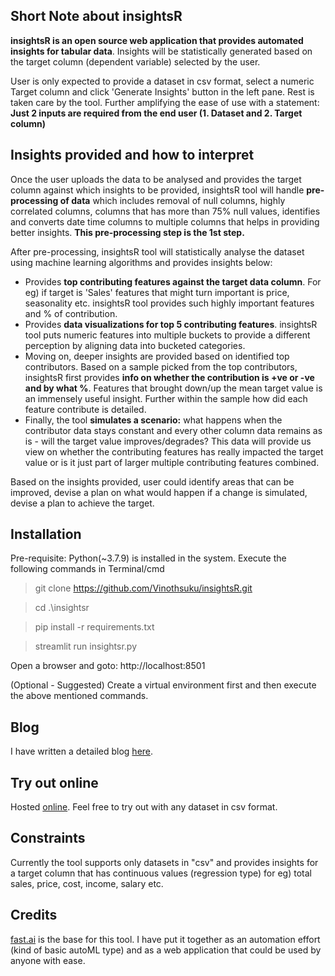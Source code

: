 ## Short Note about insightsR
**insightsR is an open source web application that provides automated insights for tabular data**. Insights will be statistically generated based on the target column (dependent variable) selected by the user. 

User is only expected to provide a dataset in csv format, select a numeric Target column and click 'Generate Insights' button in the left pane. Rest is taken care by the tool. Further amplifying the ease of use with a statement: **Just 2 inputs are required from the end user (1. Dataset and 2. Target column)**

## Insights provided and how to interpret

Once the user uploads the data to be analysed and provides the target column against which insights to be provided, insightsR tool will handle **pre-processing of data** which includes removal of null columns, highly correlated columns, columns that has more than 75% null values, identifies and  converts date time columns to multiple columns that helps in providing better insights. **This pre-processing step is the 1st step.**

After pre-processing, insightsR tool will statistically analyse the dataset using machine learning algorithms and provides insights below:
- Provides **top contributing features against the target data column**. For eg) if target is 'Sales' features that might turn important is price, seasonality etc.  insightsR tool provides such highly important features and % of contribution.
- Provides **data visualizations for top 5 contributing features**. insightsR tool puts numeric features into multiple buckets to provide a different perception by aligning data into bucketed categories.
- Moving on, deeper insights are provided based on identified top contributors. Based on a sample picked from the top contributors, insightsR first provides **info on whether the contribution is +ve or -ve and by what %**. Features that brought down/up the mean target value is an immensely useful insight. Further within the sample how did each feature contribute is detailed.
- Finally, the tool **simulates a scenario:** what happens when the contributor data stays constant and every other column data remains as is - will the target value improves/degrades? This data will provide us view on whether the contributing features has really impacted the target value or is it just part of larger multiple contributing features combined.

Based on the insights provided, user could identify areas that can be improved, devise a plan on what would happen if a change is simulated, devise a plan to achieve the target.


## Installation
Pre-requisite: Python(~3.7.9) is installed in the system.
Execute the following commands in Terminal/cmd 

> git clone https://github.com/Vinothsuku/insightsR.git

> cd .\insightsr

> pip install -r requirements.txt

> streamlit run insightsr.py

Open a browser and goto: http://localhost:8501

(Optional - Suggested) Create a virtual environment first and then execute the above mentioned commands.

## Blog
I have written a detailed blog [here](https://medium.com/analytics-vidhya/insightsr-automated-insights-for-tabular-data-8328a67de3ed).


## Try out online
Hosted [online](https://insightsr.herokuapp.com/). Feel free to try out with any dataset in csv format.


## Constraints
Currently the tool supports only datasets in "csv" and provides insights for a target column that has continuous values (regression type) for eg) total sales, price, cost, income, salary etc.


## Credits
[fast.ai](https://fast.ai) is the base for this tool. I have put it together as an automation effort (kind of basic autoML type) and as a web application that could be used by anyone with ease.
